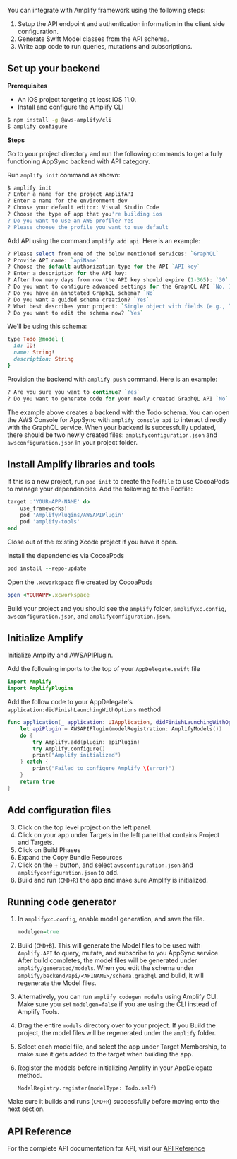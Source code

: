 You can integrate with Amplify framework using the following steps:

1. Setup the API endpoint and authentication information in the client side configuration.
2. Generate Swift Model classes from the API schema.
3. Write app code to run queries, mutations and subscriptions.

## Set up your backend

**Prerequisites**
* An iOS project targeting at least iOS 11.0.
* Install and configure the Amplify CLI

```bash
$ npm install -g @aws-amplify/cli
$ amplify configure
```

**Steps**

Go to your project directory and run the following commands to get a fully functioning AppSync backend with API category.

Run `amplify init` command as shown:

```bash
$ amplify init
? Enter a name for the project AmplifAPI
? Enter a name for the environment dev
? Choose your default editor: Visual Studio Code
? Choose the type of app that you're building ios
? Do you want to use an AWS profile? Yes
? Please choose the profile you want to use default
```

Add API using the command `amplify add api`. Here is an example:

```perl
? Please select from one of the below mentioned services: `GraphQL`
? Provide API name: `apiName`
? Choose the default authorization type for the API `API key`
? Enter a description for the API key: 
? After how many days from now the API key should expire (1-365): `30`
? Do you want to configure advanced settings for the GraphQL API `No, I am done.`
? Do you have an annotated GraphQL schema? `No`
? Do you want a guided schema creation? `Yes`
? What best describes your project: `Single object with fields (e.g., “Todo” with ID, name, description)`
? Do you want to edit the schema now? `Yes`
```

We'll be using this schema:
```ruby
type Todo @model {
  id: ID!
  name: String!
  description: String
}
```
Provision the backend with `amplify push` command. Here is an example:
```perl
? Are you sure you want to continue? `Yes`
? Do you want to generate code for your newly created GraphQL API `No`
```

The example above creates a backend with the Todo schema. You can open the AWS Console for AppSync with 
`amplify console api` to interact directly with the GraphQL service.  When your backend is successfully updated, there should be two newly created files: `amplifyconfiguration.json` and `awsconfiguration.json` in your project folder.

## Install Amplify libraries and tools

If this is a new project, run `pod init` to create the `Podfile` to use CocoaPods to manage your dependencies. Add the following to the Podfile:

```ruby
target :'YOUR-APP-NAME' do
    use_frameworks!
    pod 'AmplifyPlugins/AWSAPIPlugin'
    pod 'amplify-tools'
end
```

Close out of the existing Xcode project if you have it open.

Install the dependencies via CocoaPods
```ruby
pod install --repo-update
```

Open the `.xcworkspace` file created by CocoaPods
```ruby
open <YOURAPP>.xcworkspace
```
Build your project and you should see the `amplify` folder, `amplifyxc.config`, `awsconfiguration.json`, and `amplifyconfiguration.json`. 

## Initialize Amplify

Initialize Amplify and AWSAPIPlugin.

Add the following imports to the top of your `AppDelegate.swift` file 
```swift
import Amplify
import AmplifyPlugins
```

Add the follow code to your AppDelegate's `application:didFinishLaunchingWithOptions` method
```swift
func application(_ application: UIApplication, didFinishLaunchingWithOptions launchOptions: [UIApplication.LaunchOptionsKey: Any]?) -> Bool {
    let apiPlugin = AWSAPIPlugin(modelRegistration: AmplifyModels())
    do {
        try Amplify.add(plugin: apiPlugin)
        try Amplify.configure()
        print("Amplify initialized")
    } catch {
        print("Failed to configure Amplify \(error)")
    }
    return true
}
```
## Add configuration files

3. Click on the top level project on the left panel.
4. Click on your app under Targets in the left panel that contains Project and Targets.
5. Click on Build Phases
6. Expand the Copy Bundle Resources
7. Click on the + button, and select `awsconfiguration.json` and `amplifyconfiguration.json` to add.
8. Build and run (`CMD+R`) the app and make sure Amplify is initialized.

## Running code generator

1. In `amplifyxc.config`, enable model generation, and save the file.
    ```ruby
    modelgen=true
    ```
2. Build (`CMD+B`). This will generate the Model files to be used with `Amplify.API` to query, mutate, and subscribe to you AppSync service. After build completes, the model files will be generated under `amplify/generated/models`. When you edit the schema under `amplify/backend/api/<APINAME>/schema.graphql` and build, it will regenerate the Model files.

3. Alternatively, you can run `amplify codegen models` using Amplify CLI. Make sure you set `modelgen=false` if you are using the CLI instead of Amplify Tools.

3. Drag the entire `models` directory over to your project. If you Build the project, the model files will be regenerated under the `amplify` folder. 
4. Select each model file, and select the app under Target Membership, to make sure it gets added to the target when building the app.

6. Register the models before initializing Amplify in your AppDelegate method.
    ```
    ModelRegistry.register(modelType: Todo.self)
    ```
Make sure it builds and runs (`CMD+R`) successfully before moving onto the next section.

## API Reference   

For the complete API documentation for API, visit our [API Reference](https://aws-amplify.github.io/amplify-ios/docs/Classes/AmplifyAPICategory.html)